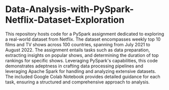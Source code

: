 # Data-Analysis-with-PySpark-Netflix-Dataset-Exploration
This repository hosts code for a PySpark assignment dedicated to exploring a real-world dataset from Netflix. The dataset encompasses weekly top 10 films and TV shows across 100 countries, spanning from July 2021 to August 2022. The assignment entails tasks such as data preparation, extracting insights on popular shows, and determining the duration of top rankings for specific shows. Leveraging PySpark's capabilities, this code demonstrates adeptness in crafting data processing pipelines and leveraging Apache Spark for handling and analyzing extensive datasets. The included Google Colab Notebook provides detailed guidance for each task, ensuring a structured and comprehensive approach to analysis.
